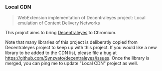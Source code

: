 ### Local CDN

 > WebExtension implementation of Decentraleyes project: Local emulation of Content Delivery Networks 

This projrct aims to bring [Decentraleyes](https://github.com/Synzvato/decentraleyes) to Chromium.

Note that many libraries of this project is deliberatly copied from Decentraleyes project to keep up with this project. If you would like a new library to be added to the CDN list, please file a bug at https://github.com/Synzvato/decentraleyes/issues. Once the library is merged, you can ping me to update "Local CDN" project as well.


